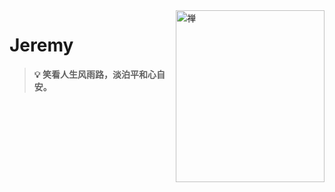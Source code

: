 <img align="right" src="https://github.com/Jeremysvn/Jeremy/blob/main/zen-logo.png" alt="禅" width="238px" height="275px" />

# Jeremy

> **💡 笑看人生风雨路，淡泊平和心自安。**

<br />

